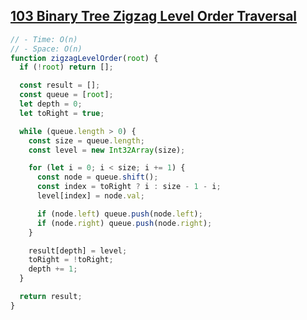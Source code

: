 ## [103 Binary Tree Zigzag Level Order Traversal](https://leetcode.com/problems/binary-tree-zigzag-level-order-traversal/description)

<!-- notecardId: 1758239085467 -->

```js
// - Time: O(n)
// - Space: O(n)
function zigzagLevelOrder(root) {
  if (!root) return [];

  const result = [];
  const queue = [root];
  let depth = 0;
  let toRight = true;

  while (queue.length > 0) {
    const size = queue.length;
    const level = new Int32Array(size);

    for (let i = 0; i < size; i += 1) {
      const node = queue.shift();
      const index = toRight ? i : size - 1 - i;
      level[index] = node.val;

      if (node.left) queue.push(node.left);
      if (node.right) queue.push(node.right);
    }

    result[depth] = level;
    toRight = !toRight;
    depth += 1;
  }

  return result;
}
```
